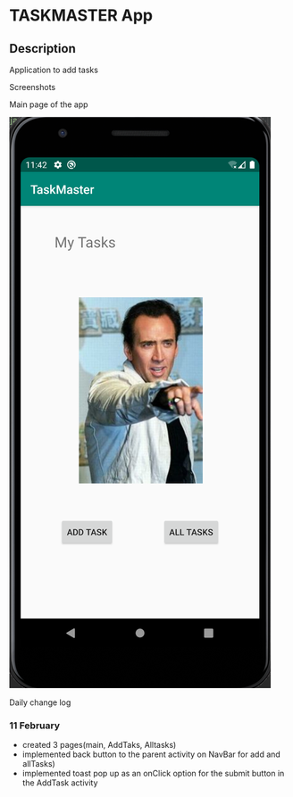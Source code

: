 
# TASKMASTER App

## Description

Application to add tasks


Screenshots

Main page of the app

![image description](screenshots/main.png)


Daily change log


### 11 February

- created 3 pages(main, AddTaks, Alltasks)
- implemented back button to the parent activity on NavBar for add and allTasks)
- implemented toast pop up as an onClick option for the submit button in the AddTask activity

